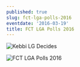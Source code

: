 ```yaml
---
published: true
slug: fct-lga-polls-2016
eventdate: '2016-03-19'
title: FCT LGA Polls 2016
---
```

![Kebbi LG Decides](http://www.shineyoureye.org/info/local-government-elections "Local Government Elections")

![FCT LGA Polls 2016](/media_root/file_archive/FCTDecides_BoucZlV.jpg "FCT LGA Polls 2016")
